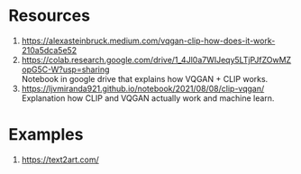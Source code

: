 # Resources
1. https://alexasteinbruck.medium.com/vqgan-clip-how-does-it-work-210a5dca5e52
2. https://colab.research.google.com/drive/1_4Jl0a7WIJeqy5LTjPJfZOwMZopG5C-W?usp=sharing  <br>
Notebook in google drive that explains how VQGAN + CLIP works.
3. https://ljvmiranda921.github.io/notebook/2021/08/08/clip-vqgan/ <br>
Explanation how CLIP and VQGAN actually work and machine learn.


# Examples
1. https://text2art.com/